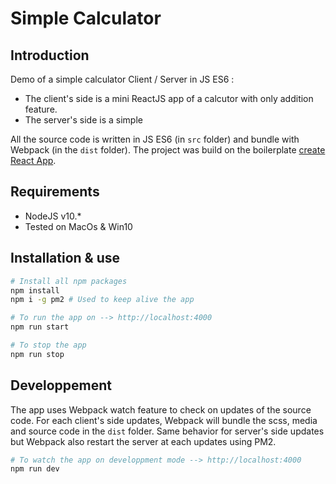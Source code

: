 # Simple Calculator

## Introduction
Demo of a simple calculator Client / Server in JS ES6 : 
- The client's side is a mini ReactJS app of a calcutor with only addition feature. 
- The server's side is a simple 

All the source code is written in JS ES6 (in `src` folder) and bundle with Webpack (in the `dist` folder).
The project was build on the boilerplate [create React App](https://github.com/facebook/create-react-app).

## Requirements
- NodeJS v10.* 
- Tested on MacOs & Win10

## Installation & use

```bash
# Install all npm packages
npm install
npm i -g pm2 # Used to keep alive the app

# To run the app on --> http://localhost:4000
npm run start

# To stop the app
npm run stop
```

## Developpement

The app uses Webpack watch feature to check on updates of the source code. 
For each client's side updates, Webpack will bundle the scss, media and source code in the `dist` folder.
Same behavior for server's side updates but Webpack also restart the server at each updates using PM2.

```bash
# To watch the app on developpment mode --> http://localhost:4000
npm run dev
```

